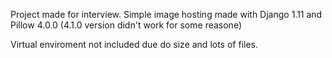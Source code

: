 Project made for interview.
Simple image hosting made with Django 1.11 and Pillow 4.0.0 (4.1.0 version didn't work for some reasone)

Virtual enviroment not included due do size and lots of files.
